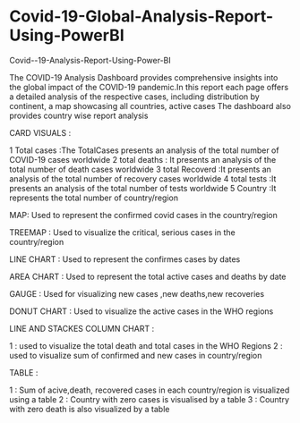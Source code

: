 # Covid-19-Global-Analysis-Report-Using-PowerBI

Covid--19-Analysis-Report-Using-Power-BI

The COVID-19 Analysis Dashboard provides comprehensive insights into the global impact of the COVID-19 pandemic.In this report each page offers a detailed analysis of the respective cases, including distribution by continent, a map showcasing all countries, active cases The dashboard also provides country wise report analysis

CARD VISUALS :

1 Total cases :The TotalCases presents an analysis of the total number of COVID-19 cases worldwide 2 total deaths : It presents an analysis of the total number of death cases worldwide 3 total Recoverd :It presents an analysis of the total number of recovery cases worldwide 4 total tests :It presents an analysis of the total number of tests worldwide 5 Country :It represents the total number of country/region

MAP: Used to represent the confirmed covid cases in the country/region

TREEMAP : Used to visualize the critical, serious cases in the country/region

LINE CHART : Used to represent the confirmes cases by dates

AREA CHART : Used to represent the total active cases and deaths by date

GAUGE : Used for visualizing new cases ,new deaths,new recoveries

DONUT CHART : Used to visualize the active cases in the WHO regions

LINE AND STACKES COLUMN CHART :

1 : used to visualize the total death and total cases in the WHO Regions
2 : used to visualize sum of confirmed and new cases in country/region

TABLE :

1 : Sum of acive,death, recovered cases in each country/region is visualized using a table
2 : Country with zero cases is visualised by a table 3 : Country with zero death is also visualized by a table

